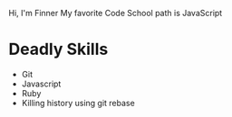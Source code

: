 Hi, I'm Finner
My favorite Code School path is JavaScript
# Deadly Skills

* Git
* Javascript
* Ruby
* Killing history using git rebase

